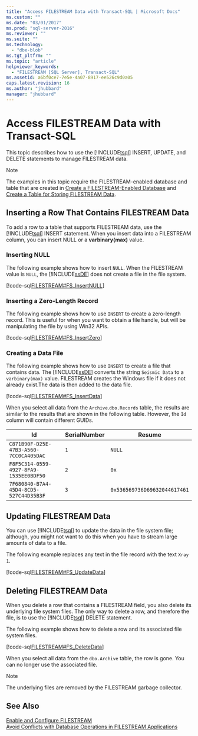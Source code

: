 ```yaml
---
title: "Access FILESTREAM Data with Transact-SQL | Microsoft Docs"
ms.custom: ""
ms.date: "03/01/2017"
ms.prod: "sql-server-2016"
ms.reviewer: ""
ms.suite: ""
ms.technology: 
  - "dbe-blob"
ms.tgt_pltfrm: ""
ms.topic: "article"
helpviewer_keywords: 
  - "FILESTREAM [SQL Server], Transact-SQL"
ms.assetid: a6bf0ce7-7e5e-4a07-8917-ee526c9d0a05
caps.latest.revision: 16
ms.author: "jhubbard"
manager: "jhubbard"
---
```

# Access FILESTREAM Data with Transact-SQL
  This topic describes how to use the [!INCLUDE[tsql](../../advanced-analytics/r-services/includes/tsql-md.md)] INSERT, UPDATE, and DELETE statements to manage FILESTREAM data.  
  
> [!NOTE]  
>  The examples in this topic require the FILESTREAM-enabled database and table that are created in [Create a FILESTREAM-Enabled Database](../../relational-databases/blob/create-a-filestream-enabled-database.md) and [Create a Table for Storing FILESTREAM Data](../../relational-databases/blob/create-a-table-for-storing-filestream-data.md).  
  
##  <a name="ins"></a> Inserting a Row That Contains FILESTREAM Data  
 To add a row to a table that supports FILESTREAM data, use the [!INCLUDE[tsql](../../advanced-analytics/r-services/includes/tsql-md.md)] INSERT statement. When you insert data into a FILESTREAM column, you can insert NULL or a **varbinary(max)** value.  
  
### Inserting NULL  
 The following example shows how to insert `NULL`. When the FILESTREAM value is `NULL`, the [!INCLUDE[ssDE](../../analysis-services/instances/install/windows/includes/ssde-md.md)] does not create a file in the file system.  
  
 [!code-sql[FILESTREAM#FS_InsertNULL](../../relational-databases/blob/codesnippet/tsql/access-filestream-data-w_1_1.sql)]  
  
### Inserting a Zero-Length Record  
 The following example shows how to use `INSERT` to create a zero-length record. This is useful for when you want to obtain a file handle, but will be manipulating the file by using Win32 APIs.  
  
 [!code-sql[FILESTREAM#FS_InsertZero](../../relational-databases/blob/codesnippet/tsql/access-filestream-data-w_1_2.sql)]  
  
### Creating a Data File  
 The following example shows how to use `INSERT` to create a file that contains data. The [!INCLUDE[ssDE](../../analysis-services/instances/install/windows/includes/ssde-md.md)] converts the string `Seismic Data` to a `varbinary(max)` value. FILESTREAM creates the Windows file if it does not already exist.The data is then added to the data file.  
  
 [!code-sql[FILESTREAM#FS_InsertData](../../relational-databases/blob/codesnippet/tsql/access-filestream-data-w_1_3.sql)]  
  
 When you select all data from the `Archive`.`dbo.Records` table, the results are similar to the results that are shown in the following table. However, the `Id` column will contain different GUIDs.  
  
|Id|SerialNumber|Resume|  
|--------|------------------|------------|  
|`C871B90F-D25E-47B3-A560-7CC0CA405DAC`|`1`|`NULL`|  
|`F8F5C314-0559-4927-8FA9-1535EE0BDF50`|`2`|`0x`|  
|`7F680840-B7A4-45D4-8CD5-527C44D35B3F`|`3`|`0x536569736D69632044617461`|  
  
  
##  <a name="upd"></a> Updating FILESTREAM Data  
 You can use [!INCLUDE[tsql](../../advanced-analytics/r-services/includes/tsql-md.md)] to update the data in the file system file; although, you might not want to do this when you have to stream large amounts of data to a file.  
  
 The following example replaces any text in the file record with the text `Xray 1`.  
  
 [!code-sql[FILESTREAM#FS_UpdateData](../../relational-databases/blob/codesnippet/tsql/access-filestream-data-w_1_4.sql)]  
  
  
##  <a name="del"></a> Deleting FILESTREAM Data  
 When you delete a row that contains a FILESTREAM field, you also delete its underlying file system files. The only way to delete a row, and therefore the file, is to use the [!INCLUDE[tsql](../../advanced-analytics/r-services/includes/tsql-md.md)] DELETE statement.  
  
 The following example shows how to delete a row and its associated file system files.  
  
 [!code-sql[FILESTREAM#FS_DeleteData](../../relational-databases/blob/codesnippet/tsql/access-filestream-data-w_1_5.sql)]  
  
 When you select all data from the `dbo.Archive` table, the row is gone. You can no longer use the associated file.  
  
> [!NOTE]  
>  The underlying files are removed by the FILESTREAM garbage collector.  
  
  
## See Also  
 [Enable and Configure FILESTREAM](../../relational-databases/blob/enable-and-configure-filestream.md)   
 [Avoid Conflicts with Database Operations in FILESTREAM Applications](../../relational-databases/blob/avoid-conflicts-with-database-operations-in-filestream-applications.md)  
  
  